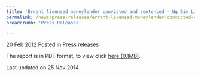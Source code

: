 ```yaml
---
title: 'Errant licensed moneylender convicted and sentenced - Ng Gim Li (JXM Investment Pte Ltd) - Press release'
permalink: /news/press-releases/errant-licensed-moneylender-convicted-and-sentenced-ng-gim-li-jxm-investment-pte-ltd-press
breadcrumb: 'Press Releases'

---
```


20 Feb 2012 Posted in [Press releases](/news/press-releases)

The report is in PDF format, to view click [here (0.1MB)](/files/news/press-releases/2012/02/linkclicka175.pdf).


<p class="right-side-updated">Last updated on 25 Nov 2014</p>
